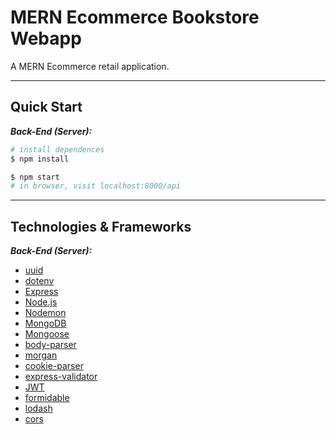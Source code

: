 # MERN Ecommerce Bookstore Webapp

A MERN Ecommerce retail application.

---

## Quick Start

_**Back-End (Server):**_

```sh
# install dependences
$ npm install

$ npm start
# in browser, visit localhost:8000/api
```

---

## Technologies & Frameworks

_**Back-End (Server):**_

- [uuid]()
- [dotenv]()
- [Express]()
- [Node.js]()
- [Nodemon]()
- [MongoDB]()
- [Mongoose]()
- [body-parser]()
- [morgan]()
- [cookie-parser]()
- [express-validator]()
- [JWT]()
- [formidable]()
- [lodash]()
- [cors]()
